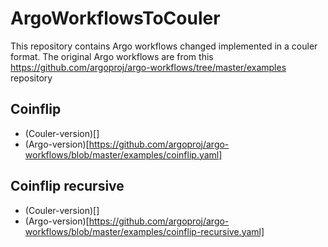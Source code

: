 # ArgoWorkflowsToCouler
This repository contains Argo workflows changed implemented in a couler format.
The original Argo workflows are from this https://github.com/argoproj/argo-workflows/tree/master/examples repository

## Coinflip
- (Couler-version)[]
- (Argo-version)[https://github.com/argoproj/argo-workflows/blob/master/examples/coinflip.yaml]

## Coinflip recursive
- (Couler-version)[]
- (Argo-version)[https://github.com/argoproj/argo-workflows/blob/master/examples/coinflip-recursive.yaml]

